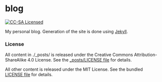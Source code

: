blog
=========

[![CC-SA Licensed](http://img.shields.io/badge/license-CC--BY--SA-green.svg)](http://creativecommons.org/licenses/by-sa/4.0/)

My personal blog. Generation of the site is done using [Jekyll](http://jekyllrb.com/).

### License

All content in ./\_posts/ is released under the Creative Commons Attribution-ShareAlike 4.0 License. See the [\_posts/LICENSE file](_posts/LICENSE) for details.

All other content is released under the MIT License. See the bundled [LICENSE file](LICENSE) for details.

